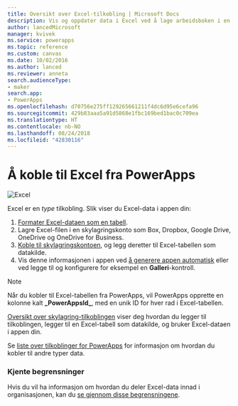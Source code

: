 ```yaml
---
title: Oversikt over Excel-tilkobling | Microsoft Docs
description: Vis og oppdater data i Excel ved å lage arbeidsboken i en skylagringskonto, og deretter få tilgang på dataen fra appen din.
author: lancedMicrosoft
manager: kvivek
ms.service: powerapps
ms.topic: reference
ms.custom: canvas
ms.date: 10/02/2016
ms.author: lanced
ms.reviewer: anneta
search.audienceType:
- maker
search.app:
- PowerApps
ms.openlocfilehash: d70756e275ff129265661211f4dc6d95e6cefa96
ms.sourcegitcommit: 429b83aaa5a91d5868e1fbc169bed1bac0c709ea
ms.translationtype: HT
ms.contentlocale: nb-NO
ms.lasthandoff: 08/24/2018
ms.locfileid: "42830116"
---
```

# <a name="connect-to-excel-from-powerapps"></a>Å koble til Excel fra PowerApps
![Excel](./media/connection-excel/excelicon.png)

Excel er en *type* tilkobling. Slik viser du Excel-data i appen din:

1. [Formater Excel-dataen som en tabell](https://support.office.com/article/Create-an-Excel-table-in-a-worksheet-E81AA349-B006-4F8A-9806-5AF9DF0AC664).
2. Lagre Excel-filen i en skylagringskonto som Box, Dropbox, Google Drive, OneDrive og OneDrive for Business.
3. [Koble til skylagringskontoen](../add-manage-connections.md), og legg deretter til Excel-tabellen som datakilde.
4. Vis denne informasjonen i appen ved [å generere appen automatisk](../get-started-create-from-data.md) eller ved legge til og konfigurere for eksempel en **Galleri**-kontroll.

> [!NOTE]
> Når du kobler til Excel-tabellen fra PowerApps, vil PowerApps opprette en kolonne kalt **\_PowerAppsId_**, med en unik ID for hver rad i Excel-tabellen.

[Oversikt over skylagring-tilkoblingen](cloud-storage-blob-connections.md) viser deg hvordan du legger til tilkoblingen, legger til en Excel-tabell som datakilde, og bruker Excel-dataen i appen din.

Se [liste over tilkoblinger for PowerApps](../connections-list.md) for informasjon om hvordan du kobler til andre typer data.

### <a name="known-limitations"></a>Kjente begrensninger
Hvis du vil ha informasjon om hvordan du deler Excel-data innad i organisasjonen, kan du [se gjennom disse begrensningene](cloud-storage-blob-connections.md#sharing-excel-tables).

